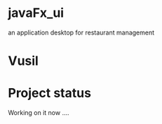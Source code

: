 # javaFx_ui
an application desktop for restaurant management
# Vusil
# Project status
Working on it now ....
